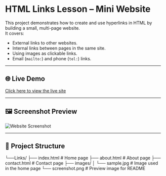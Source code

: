 # HTML Links Lesson – Mini Website

This project demonstrates how to create and use hyperlinks in HTML by building a small, multi-page website.  
It covers:
- External links to other websites.
- Internal links between pages in the same site.
- Using images as clickable links.
- Email (`mailto:`) and phone (`tel:`) links.

---

## 🌐 Live Demo
[Click here to view the live site](https://saintsamuelle.github.io/FRONTEND-LEARNING-PROGRESS/HTML/FOUNDATIONS/Links/index.html)

---

## 🖼 Screenshot Preview
![Website Screenshot](screenshot.png)

---

## 📂 Project Structure
└──Links/
├── index.html # Home page
├── about.html # About page
├── contact.html # Contact page
├── images/
│ └── sample.jpg # Image used in the home page
└── screenshot.png # Preview image for README